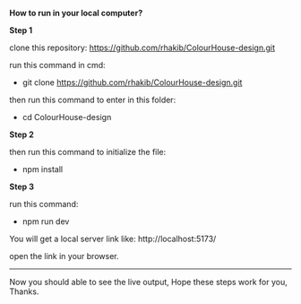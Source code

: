 **How to run in your local computer?**

**Step 1**

clone this repository: https://github.com/rhakib/ColourHouse-design.git

run this command in cmd:

- git clone https://github.com/rhakib/ColourHouse-design.git

then run this command to enter in this folder:

-  cd ColourHouse-design

**Step 2**

then run this command to initialize the file:

- npm install

**Step 3**

run this command:

- npm run dev

You will get a local server link like: http://localhost:5173/

open the link in your browser.

-------------
Now you should able to see the live output,
Hope these steps work for you,
Thanks.




